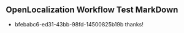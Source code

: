 ## OpenLocalization Workflow Test MarkDown
* bfebabc6-ed31-43bb-98fd-14500825b19b thanks!

<!--HONumber=Jul16_HO2-->


